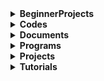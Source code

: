 <details><summary><b>BeginnerProjects</b></summary>

   </details> 

<details><summary><b>Codes</b></summary>

   </details>
   
<details><summary><b>Documents</b></summary>

   <br>[GitCommands](Documents/GitCommands.md)</br>
   </details>

<details><summary><b>Programs</b></summary>

   <br>[AdobeXD](Programs/AdobeXD.md)</br>
   
   <br>[MarvelApp](Programs/MarvelApp.md)</br>  
   </details>
   
<details><summary><b>Projects</b></summary>
   
   <br>[Kahoot](Programs/Kahoot.md)</br>
   </details>
   
<details><summary><b>Tutorials</b></summary>

   <br>[AndroidStudio](Tutorials/AndroidStudio.md)</br>
  
   <br>[MdFilesMarkingUp.md](Tutorials/MdFilesMarkingUp.md)</br>
   </details>
